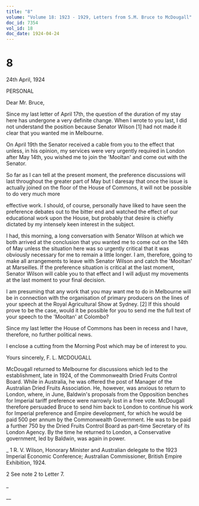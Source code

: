 ```yaml
---
title: "8"
volume: "Volume 18: 1923 - 1929, Letters from S.M. Bruce to McDougall"
doc_id: 7354
vol_id: 18
doc_date: 1924-04-24
---
```


# 8

24th April, 1924

PERSONAL

Dear Mr. Bruce,

Since my last letter of April 17th, the question of the duration of my stay here has undergone a very definite change. When I wrote to you last, I did not understand the position because Senator Wilson [1] had not made it clear that you wanted me in Melbourne.

On April 19th the Senator received a cable from you to the effect that unless, in his opinion, my services were very urgently required in London after May 14th, you wished me to join the 'Mooltan' and come out with the Senator.

So far as I can tell at the present moment, the preference discussions will last throughout the greater part of May but I daresay that once the issue is actually joined on the floor of the House of Commons, it will not be possible to do very much more 

effective work. I should, of course, personally have liked to have seen the preference debates out to the bitter end and watched the effect of our educational work upon the House, but probably that desire is chiefly dictated by my intensely keen interest in the subject.

I had, this morning, a long conversation with Senator Wilson at which we both arrived at the conclusion that you wanted me to come out on the 14th of May unless the situation here was so urgently critical that it was obviously necessary for me to remain a little longer. I am, therefore, going to make all arrangements to leave with Senator Wilson and catch the 'Mooltan' at Marseilles. If the preference situation is critical at the last moment, Senator Wilson will cable you to that effect and I will adjust my movements at the last moment to your final decision.

I am presuming that any work that you may want me to do in Melbourne will be in connection with the organisation of primary producers on the lines of your speech at the Royal Agricultural Show at Sydney. [2] If this should prove to be the case, would it be possible for you to send me the full text of your speech to the 'Mooltan' at Colombo?

Since my last letter the House of Commons has been in recess and I have, therefore, no further political news.

I enclose a cutting from the Morning Post which may be of interest to you.

Yours sincerely, F. L. MCDOUGALL

McDougall returned to Melbourne for discussions which led to the establishment, late in 1924, of the Commonwealth Dried Fruits Control Board. While in Australia, he was offered the post of Manager of the Australian Dried Fruits Association. He, however, was anxious to return to London, where, in June, Baldwin's proposals from the Opposition benches for Imperial tariff preference were narrowly lost in a free vote. McDougall therefore persuaded Bruce to send him back to London to continue his work for Imperial preference and Empire development, for which he would be paid 500 per annum by the Commonwealth Government. He was to be paid a further 750 by the Dried Fruits Control Board as part-time Secretary of its London Agency. By the time he returned to London, a Conservative government, led by Baldwin, was again in power.

_ 1 R. V. Wilson, Honorary Minister and Australian delegate to the 1923 Imperial Economic Conference; Australian Commissioner, British Empire Exhibition, 1924.

2 See note 2 to Letter 7.

_

__
